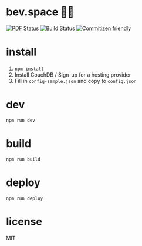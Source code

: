 # bev.space :beer::rocket:
[![PDF Status](https://www.sharelatex.com/github/repos/zaccolley/bevspace/builds/latest/badge.svg)](https://www.sharelatex.com/github/repos/zaccolley/bevspace/builds/latest/output.pdf)
[![Build Status](https://travis-ci.org/zaccolley/bevspace.svg?branch=dev)](https://travis-ci.org/zaccolley/bevspace)
[![Commitizen friendly](https://img.shields.io/badge/commitizen-friendly-brightgreen.svg)](http://commitizen.github.io/cz-cli/)

# install

1. `npm install`
2. Install CouchDB / Sign-up for a hosting provider
3. Fill in `config-sample.json` and copy to `config.json` 

# dev

```
npm run dev
```

# build

```
npm run build
```

# deploy

```
npm run deploy
```

# license

MIT
